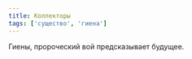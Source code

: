 ```yaml
---
title: Коллекторы
tags: ['существо', 'гиена']
---
```


Гиены, пророческий вой предсказывает будущее.

